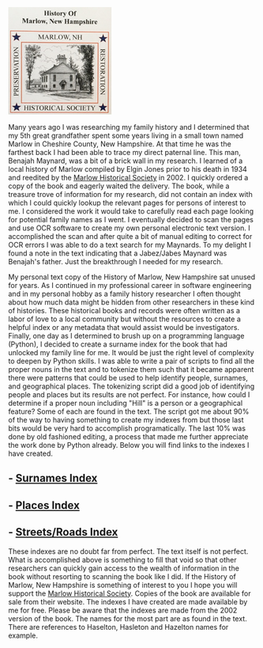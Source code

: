 
![History of Marlow cover picture](marlow_cover.png)

Many years ago I was researching my family history and I determined that my 5th great grandfather spent some years living in a small town named Marlow in Cheshire County, New Hampshire. At that time he was the farthest back I had been able to trace my direct paternal line.  This man, Benajah Maynard, was a bit of a brick wall in my research.  I learned of a local history of Marlow compiled by Elgin Jones prior to his death in 1934 and reedited by the [Marlow Historical Society](http://www.marlownewhampshire.org/marlow-historical-society.php) in 2002. I quickly ordered a copy of the book and eagerly waited the delivery.  The book, while a treasure trove of information for my research, did not contain an index with which I could quickly lookup the relevant pages for persons of interest to me. I considered the work it would take to carefully read each page looking for potential family names as I went. I eventually decided to scan the pages and use OCR software to create my own personal electronic text version.  I accomplished the scan and after quite a bit of manual editing to correct for OCR errors I was able to do a text search for my Maynards.  To my delight I found a note in the text indicating that a Jabez/Jabes Maynard was Benajah's father.  Just the breakthrough I needed for my research.

My personal text copy of the History of Marlow, New Hampshire sat unused for years.  As I continued in my professional career in software engineering and in my personal hobby as a family history researcher I often thought about how much data might be hidden from other researchers in these kind of histories.  These historical books and records were often written as a labor of love to a local community but without the resources to create a helpful index or any metadata that would assist would be investigators. Finally, one day as I determined to brush up on a programming language (Python),  I decided to create a surname index for the book that had unlocked my family line for me.  It would be just the right level of complexity to deepen by Python skills.  I was able to write a pair of scripts to find all the proper nouns in the text and to tokenize them such that it became apparent there were patterns that could be used to help identify people, surnames, and geographical places. The tokenizing script did a good job of identifying people and places but its results are not perfect. For instance, how could I determine if a proper noun including "Hill" is a person or a geographical feature? Some of each are found in the text.  The script got me about 90% of the way to having something to create my indexes from but those last bits would be very hard to accomplish programatically.  The last 10% was done by old fashioned editing, a process that made me further appreciate the work done by Python already. Below you will find links to the indexes I have created.

## - [Surnames Index](Surname.txt)
## - [Places Index](Places.txt)
## - [Streets/Roads Index](Streets.txt)

These indexes are no doubt far from perfect. The text itself is not perfect. What is accomplished above is something to fill that void so that other researchers can quickly gain access to the wealth of information in the book without resorting to scanning the book like I did.  If the History of Marlow, New Hampshire is something of interest to you I hope you will support the [Marlow Historical Society](http://www.marlownewhampshire.org/marlow-historical-society.php).  Copies of the book are available for sale from their website.  The indexes I have created are made available by me for free. Please be aware that the indexes are made from the 2002 version of the book. The names for the most part are as found in the text. There are references to Haselton, Hasleton and Hazelton names for example.
